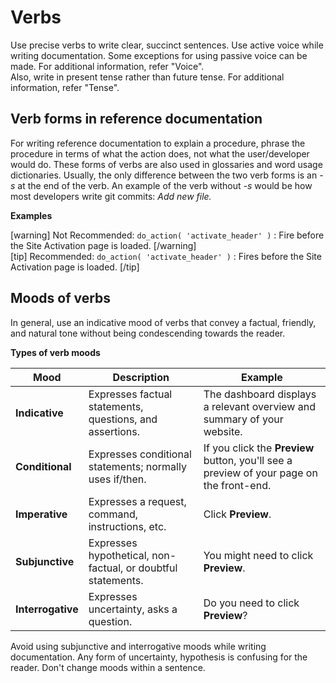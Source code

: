 # Verbs
<!-- https://docs.microsoft.com/en-us/style-guide/word-choice/dont-use-common-words-in-new-ways -->
Use precise verbs to write clear, succinct sentences. Use active voice while writing documentation. Some exceptions for using passive voice can be made. For additional information, refer "Voice".  
Also, write in present tense rather than future tense. For additional information, refer "Tense".

## Verb forms in reference documentation

For writing reference documentation to explain a procedure, phrase the procedure in terms of what the action does, not what the user/developer would do. These forms of verbs are also used in glossaries and word usage dictionaries.
Usually, the only difference between the two verb forms is an *-s* at the end of the verb. An example of the verb without *-s* would be how most developers write git commits: *Add new file.*

**Examples**

[warning] Not Recommended: `do_action( 'activate_header' )` : Fire before the Site Activation page is loaded. [/warning]  
[tip] Recommended: `do_action( 'activate_header' )` : Fires before the Site Activation page is loaded. [/tip]

## Moods of verbs

In general, use an indicative mood of verbs that convey a factual, friendly, and natural tone without being condescending towards the reader.

**Types of verb moods**

| **Mood**          | **Description**                                              | **Example**                                                                              |
|-------------------|--------------------------------------------------------------|------------------------------------------------------------------------------------------|
| **Indicative**    | Expresses factual statements, questions, and assertions.     | The dashboard displays a relevant overview and summary of your website.                  |
| **Conditional**   | Expresses conditional statements; normally uses if/then.     | If you click the **Preview** button, you'll see a preview of your page on the front-end. |
| **Imperative**    | Expresses a request, command, instructions, etc.             | Click **Preview**.                                                                       |
| **Subjunctive**   | Expresses hypothetical, non-factual, or doubtful statements. | You might need to click **Preview**.                                                     |
| **Interrogative** | Expresses uncertainty, asks a question.                      | Do you need to click **Preview**?                                                        |

Avoid using subjunctive and interrogative moods while writing documentation. Any form of uncertainty, hypothesis is confusing for the reader. Don't change moods within a sentence.
